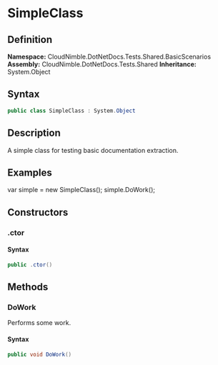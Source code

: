 # SimpleClass

## Definition

**Namespace:** CloudNimble.DotNetDocs.Tests.Shared.BasicScenarios
**Assembly:** CloudNimble.DotNetDocs.Tests.Shared
**Inheritance:** System.Object

## Syntax

```csharp
public class SimpleClass : System.Object
```

## Description

A simple class for testing basic documentation extraction.

## Examples

var simple = new SimpleClass();
            simple.DoWork();

## Constructors

### .ctor

#### Syntax

```csharp
public .ctor()
```

## Methods

### DoWork

Performs some work.

#### Syntax

```csharp
public void DoWork()
```

